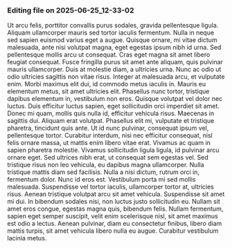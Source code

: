 

### Editing file on 2025-06-25_12-33-02

Ut arcu felis, porttitor convallis purus sodales, gravida pellentesque ligula. Aliquam ullamcorper mauris sed tortor iaculis fermentum. Nulla in neque sed sapien euismod varius eget a augue. Quisque ornare, mi vitae dictum malesuada, ante nisi volutpat magna, eget egestas ipsum nibh id urna. Sed pellentesque mollis arcu ut consequat. Cras eget magna sit amet libero feugiat consequat. Fusce fringilla purus sit amet ante aliquam, quis pulvinar mauris ullamcorper. Duis at molestie diam, a ultricies urna. Nunc ac odio ut odio ultricies sagittis non vitae risus. Integer at malesuada arcu, et vulputate enim. Morbi maximus elit dui, id commodo metus iaculis in. Mauris eu elementum metus, sit amet ultricies elit.
Phasellus nunc tortor, tristique dapibus elementum in, vestibulum non eros. Quisque volutpat vel dolor nec luctus. Duis efficitur luctus sapien, eget sollicitudin orci imperdiet sit amet. Donec mi quam, mollis quis nulla id, efficitur vehicula risus. Maecenas in sagittis dui. Aliquam erat volutpat. Phasellus elit mi, vulputate et tristique pharetra, tincidunt quis ante. Ut id nunc pulvinar, consequat ipsum vel, pellentesque tortor. Curabitur interdum, nisi nec efficitur consequat, nisl felis ornare massa, ut mattis enim libero vitae erat. Vivamus ac quam in sapien pharetra molestie. Vivamus sollicitudin ligula ligula, id pulvinar arcu ornare eget. Sed ultrices nibh erat, ut consequat sem egestas vel. Sed tristique risus non leo vehicula, eu dapibus magna ullamcorper. Nulla tristique mattis diam sed facilisis. Nulla a nisi dictum, rutrum orci in, fermentum dolor.
Nunc id eros est. Vestibulum porta mi sed mollis malesuada. Suspendisse vel tortor iaculis, ullamcorper tortor at, ultricies risus. Aenean tristique volutpat arcu sit amet vehicula. Suspendisse sit amet mi dui. In bibendum sodales nisi, non luctus justo sollicitudin eu. Nullam sit amet eros congue, egestas magna quis, bibendum felis. Nullam fermentum, sapien eget semper suscipit, velit enim scelerisque nisl, sit amet maximus est odio a lectus. Aenean pulvinar, diam eu consectetur finibus, libero diam mattis turpis, sit amet vehicula libero nulla eu augue. Curabitur vestibulum lacinia metus.


